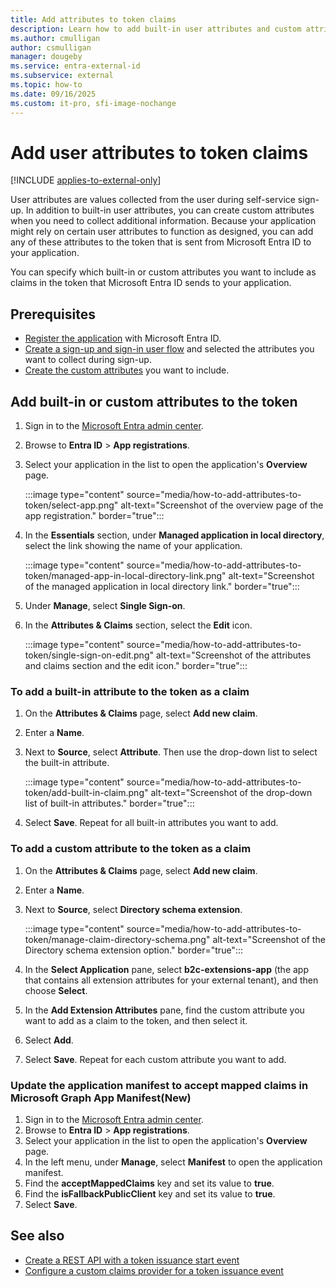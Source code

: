 ```yaml
---
title: Add attributes to token claims
description: Learn how to add built-in user attributes and custom attributes as claims to the application token. Use directory extension attributes for sending user data to applications in token claims.
ms.author: cmulligan
author: csmulligan
manager: dougeby
ms.service: entra-external-id
ms.subservice: external
ms.topic: how-to
ms.date: 09/16/2025
ms.custom: it-pro, sfi-image-nochange
---
```


# Add user attributes to token claims  

[!INCLUDE [applies-to-external-only](../includes/applies-to-external-only.md)]

User attributes are values collected from the user during self-service sign-up. In addition to built-in user attributes, you can create custom attributes when you need to collect additional information. Because your application might rely on certain user attributes to function as designed, you can add any of these attributes to the token that is sent from Microsoft Entra ID to your application.

You can specify which built-in or custom attributes you want to include as claims in the token that Microsoft Entra ID sends to your application.

## Prerequisites

- [Register the application](/entra/identity-platform/quickstart-register-app) with Microsoft Entra ID.
- [Create a sign-up and sign-in user flow](how-to-user-flow-sign-up-sign-in-customers.md) and selected the attributes you want to collect during sign-up.
- [Create the custom attributes](how-to-define-custom-attributes.md) you want to include.

## Add built-in or custom attributes to the token

1. Sign in to the [Microsoft Entra admin center](https://entra.microsoft.com).
1. Browse to **Entra ID** > **App registrations**.
1. Select your application in the list to open the application's **Overview** page.

    :::image type="content" source="media/how-to-add-attributes-to-token/select-app.png" alt-text="Screenshot of the overview page of the app registration." border="true":::

1. In the **Essentials** section, under **Managed application in local directory**, select the link showing the name of your application.

    :::image type="content" source="media/how-to-add-attributes-to-token/managed-app-in-local-directory-link.png" alt-text="Screenshot of the managed application in local directory link." border="true":::

1. Under **Manage**, select **Single Sign-on**.
1. In the **Attributes & Claims** section, select the **Edit** icon.

    :::image type="content" source="media/how-to-add-attributes-to-token/single-sign-on-edit.png" alt-text="Screenshot of the attributes and claims section and the edit icon." border="true":::

### To add a built-in attribute to the token as a claim

1. On the **Attributes & Claims** page, select **Add new claim**.
1. Enter a **Name**.
1. Next to **Source**, select **Attribute**. Then use the drop-down list to select the built-in attribute.

    :::image type="content" source="media/how-to-add-attributes-to-token/add-built-in-claim.png" alt-text="Screenshot of the drop-down list of built-in attributes." border="true":::

1. Select **Save**. Repeat for all built-in attributes you want to add.

### To add a custom attribute to the token as a claim

1. On the **Attributes & Claims** page, select **Add new claim**.
1. Enter a **Name**.
1. Next to **Source**, select **Directory schema extension**.

    :::image type="content" source="media/how-to-add-attributes-to-token/manage-claim-directory-schema.png" alt-text="Screenshot of the Directory schema extension option." border="true":::

1. In the **Select Application** pane, select **b2c-extensions-app** (the app that contains all extension attributes for your external tenant), and then choose **Select**.
1. In the **Add Extension Attributes** pane, find the custom attribute you want to add as a claim to the token, and then select it.
1. Select **Add**.
1. Select **Save**. Repeat for each custom attribute you want to add.

### Update the application manifest to accept mapped claims in Microsoft Graph App Manifest(New)

1. Sign in to the [Microsoft Entra admin center](https://entra.microsoft.com).
1. Browse to **Entra ID** > **App registrations**.
1. Select your application in the list to open the application's **Overview** page.
1. In the left menu, under **Manage**, select **Manifest** to open the application manifest.
1. Find the **acceptMappedClaims** key and set its value to **true**.
1. Find the **isFallbackPublicClient** key and set its value to **true**.
1. Select **Save**.

## See also

- [Create a REST API with a token issuance start event](~/identity-platform/custom-extension-tokenissuancestart-setup.md)
- [Configure a custom claims provider for a token issuance event](~/identity-platform/custom-extension-tokenissuancestart-configuration.md)

